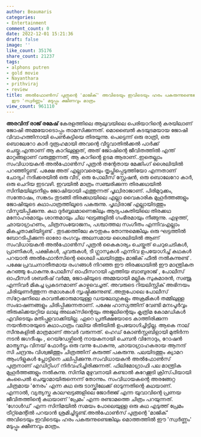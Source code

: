 ```yaml
---
author: Beaumaris
categories:
- Entertainment
comment_count: 0
date: 2022-12-01 15:21:36
draft: false
image: ''
like_count: 35176
share_count: 21237
tags:
- alphons putren
- gold movie
- Nayanthara
- prithviraj
- review
title: അൽഫോൺസ് പുത്രന്റെ 'മാജിക്' അവിടെയും ഇവിടെയും ഹരം പകരുന്നുണ്ടെങ്കിലും മൊത്തത്തിൽ
  ഈ 'സ്വർണ്ണം' മടുപ്പും ക്ഷീണവും മാത്രം
view_count: 961110
---
```


**അരവിന്ദ് രാജ് രമേഷ്** കേരളത്തിലെ ആലുവയിലെ പെരിയാറിന്റെ കരയിലാണ് ജോഷി അമ്മയോടൊപ്പം താമസിക്കുന്നത്. മൊബൈൽ കടയുടമയായ ജോഷി വിവാഹത്തിനായി പെൺകുട്ടിയെ തിരയുന്നു. പെട്ടെന്ന് ഒരു രാത്രി, ഒരു ബൊലേറോ കാർ ദുരൂഹമായി അവന്റെ വീട്ടുവാതിൽക്കൽ പാർക്ക് ചെയ്തു.എന്താണ് ആ കാറിലുള്ളത്, അത് ജോഷിന്റെ ജീവിതത്തിൽ എന്ത് മാറ്റങ്ങളാണ് വരുത്തുന്നത്, ആ കാറിന്റെ ഉടമ ആരാണ്..ഇതെല്ലാം സംവിധായകൻ അൽഫോൺസ് പുത്രൻ തന്റേതായ മേക്കിംഗ് ശൈലിയിൽ പറഞ്ഞിട്ടുണ്ട്. പക്ഷേ അത് എല്ലാവരെയും തൃപ്തിപ്പെടുത്തിയോ എന്നതാണ് ചോദ്യം! നദിക്കരയിൽ ഒരു വീട്, ഒരു പോലീസ് സ്റ്റേഷൻ, ഒരു ബൊലേറോ കാർ, ഒരു ചെറിയ ഇടവഴി. ഇവയിൽ മാത്രം സഞ്ചരിക്കുന്ന തിരക്കഥയിൽ സിനിമയിലുടനീളം ജോഷിയായി എത്തുന്നത് പൃഥ്വിരാജാണ്. പിരിമുറുക്കം, സന്തോഷം, സങ്കടം തുടങ്ങി തിരക്കഥയിലെ എല്ലാ വൈകാരിക മുഹൂർത്തങ്ങളും ജോഷിയുടെ കഥാപാത്രത്തിലൂടെ പകരുന്നു. പൃഥ്വിരാജ് എല്ലായിടത്തും വിസ്മയിപ്പിക്കുന്നു. കഥ ദുർബ്ബലമാണെങ്കിലും ആദ്യപകുതിയിലെ തിരക്കഥ മനോഹരമായും ശാന്തമായും ചില ഘട്ടങ്ങളിൽ ഗംഭീരമായും നീങ്ങുന്നു. എഴുത്ത്, ഛായാഗ്രഹണം, ചിത്രസംയോജനം, പശ്ചാത്തല സംഗീതം എന്നിവഎല്ലാം മികച്ചതാക്കിയിട്ടുണ്ട് . തുടക്കത്തിലേ കൗതുകം തോന്നുമെങ്കിലും ഒരു ഘട്ടത്തിൽ ബോറടിപ്പിക്കുന്ന ഓരോ രംഗവും അലസമായ ശൈലിയിൽ ആണ് സംവിധായകൻ അൽഫോൺസ് പുത്രൻ കൈകാര്യം ചെയ്തത് ചെറുചെടികൾ, പ്രാണികൾ, പക്ഷികൾ, ചുവരുകൾ, ടീ ഗ്ലാസുകൾ എന്നിവ ഉപയോഗിച്ച് കഥകൾ പറയാൻ അൽഫോൻസിന്റെ ശൈലി പലയിടത്തും മാജിക് ഫീൽ നൽകുന്നുണ്ട് . പക്ഷേ പ്രവചനാതീതമായ രംഗങ്ങൾ നിറഞ്ഞ ഈ തിരക്കഥയിൽ ഈ മാന്ത്രികത കുറഞ്ഞു പോകുന്നു.പോലീസ് ഓഫീസറായി എത്തിയ ബാബുരാജ് , പോലീസ് ഓഫീസർ ശബരീഷ് വർമ്മ, ജോഷിയുടെ അമ്മയായി മല്ലിക സുകുമാരൻ, സഞ്ജു എന്നിവർ മികച്ച പ്രകടനമാണ് കാഴ്ചവെച്ചത്. അവരുടെ റിയലിസ്റ്റിക് അഭിനയം ചിരിയുണർത്തുന്ന തമാശകൾ സൃഷ്ടിക്കുന്നുണ്ട്..അതുപോലെ പോലീസ് സ്‌റ്റേഷനിലെ കാവൽക്കാരുമായുള്ള ഡയലോഗുകളും അക്രമികൾ തമ്മിലുള്ള സംഭാഷണങ്ങളും ചിരിപ്പിക്കുന്നതാണ്. പക്ഷേ ഹാസ്യത്തിന് വേണ്ടി മനഃപൂർവ്വം തിരുകിക്കയറ്റിയ ലാലു അലക്‌സിന്റെയും അജ്മലിന്റെയും കൃത്രിമ കോമഡികൾ എവിടെയും മതിപ്പുളവാക്കിയില്ല. ഏറെ പ്രതീക്ഷയോടെ കാത്തിരിക്കുന്ന നയൻതാരയുടെ കഥാപാത്രം വലിയ രീതിയിൽ ഉപയോഗിച്ചിട്ടില്ല. ആകെ നാല് സീനുകളിൽ മാത്രമാണ് അവർ വരുന്നത്. ഹെഡ് കോൺസ്റ്റബിളായി മുതിർന്ന നടൻ ജഗദീഷും , റെയ്ഡേഴ്സിന്റെ നായകനായി ചെമ്പൻ വിനോദും, റോഷൻ മാത്യൂസും വിനയ് ഫോർട്ടും ഒരു വന്നു പോകുന്നു, ഛായാഗ്രാഹകരായ ആനന്ദ് സി ചന്ദ്രനും വിശ്വജിത്തും ചിത്രത്തിന് കരുത്ത് പകരുന്നു. പലയിടത്തും ക്യാമറ ആംഗിളുകൾ പ്ലോട്ടിനെ ചലിപ്പിക്കുന്നു.സംവിധായകൻ അൽഫോൺസ് പുത്രനാണ് എഡിറ്റിംഗ് നിർവഹിച്ചിരിക്കുന്നത്. ഫിലിമോഗ്രാഫി പല മാന്ത്രിക മുഹൂർത്തങ്ങളും നൽകുന്നു. സിനിമ മുഴുവനായി കണ്ടാൽ കുറേക്കൂടി ക്രിസ്‌പിയായി കംപൈൽ ചെയ്യാമായിരുന്നെന്ന് തോന്നും. സംവിധായകന്റെ അരങ്ങേറ്റ ചിത്രമായ 'നേരം' എന്ന കഥ ഒരു ടാസ്ക്കിലേക്ക് ഓടുന്നതിന്റെ കഥയാണ്. എന്നാൽ, വ്യത്യസ്ത കാലഘട്ടങ്ങളിലെ ജോർജ്ജ് എന്ന യുവാവിന്റെ പ്രണയ ജീവിതത്തിന്റെ കഥയാണ് ‘പ്രേമം’ എന്ന രണ്ടാമത്തെ ചിത്രം പറയുന്നത്. ‘ഗോൾഡ്’ എന്ന സിനിമയിൽ സമയം പോലെയുള്ള ഒരു കഥ എടുത്ത് പ്രേമം ട്രീറ്റ്മെന്റിൽ പറയാൻ ശ്രമിച്ചിട്ടുണ്ട്.അൽഫോൺസ് പുത്രന്റെ 'മാജിക്' അവിടെയും ഇവിടെയും ഹരം പകരുന്നുണ്ടെങ്കിലും മൊത്തത്തിൽ ഈ 'സ്വർണ്ണം' മടുപ്പും ക്ഷീണവും മാത്രം.